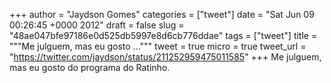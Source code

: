 
+++
author = "Jaydson Gomes"
categories = ["tweet"]
date = "Sat Jun 09 00:26:45 +0000 2012"
draft = false
slug = "48ae047bfe97186e0d525db5997e8d6cb776ddae"
tags = ["tweet"]
title = """Me julguem, mas eu gosto ..."""
tweet = true
micro = true
tweet_url = "https://twitter.com/jaydson/status/211252959475011585"
+++
Me julguem, mas eu gosto do programa do Ratinho.
